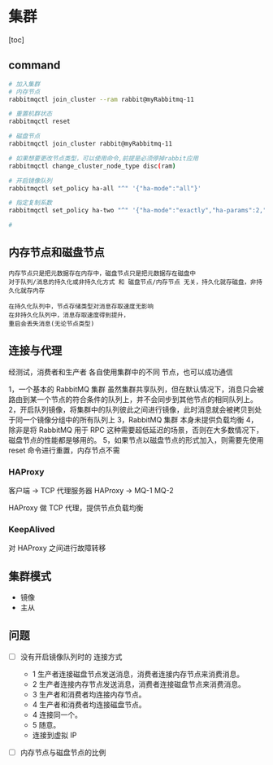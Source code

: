 # 集群

[toc]

## command

```bash
# 加入集群
# 内存节点
rabbitmqctl join_cluster --ram rabbit@myRabbitmq-11

# 重置机群状态
rabbitmqctl reset

# 磁盘节点
rabbitmqctl join_cluster rabbit@myRabbitmq-11

# 如果想要更改节点类型，可以使用命令,前提是必须停掉rabbit应用
rabbitmqctl change_cluster_node_type disc(ram)

# 开启镜像队列
rabbitmqctl set_policy ha-all "^" '{"ha-mode":"all"}'

# 指定复制系数
rabbitmqctl set_policy ha-two "^" '{"ha-mode":"exactly","ha-params":2,"ha-sync-mode":"automatic"}'

#
```

## 内存节点和磁盘节点

```text
内存节点只是把元数据存在内存中，磁盘节点只是把元数据存在磁盘中
对于队列/消息的持久化或非持久化方式 和 磁盘节点/内存节点 无关，持久化就存磁盘，非持久化就存内存

在持久化队列中，节点存储类型对消息存取速度无影响
在非持久化队列中，消息存取速度得到提升，
重启会丢失消息(无论节点类型)
```

## 连接与代理

经测试，消费者和生产者 各自使用集群中的不同 节点，也可以成功通信

1，一个基本的 RabbitMQ 集群 虽然集群共享队列，但在默认情况下，消息只会被路由到某一个节点的符合条件的队列上，并不会同步到其他节点的相同队列上。
2，开启队列镜像，将集群中的队列彼此之间进行镜像，此时消息就会被拷贝到处于同一个镜像分组中的所有队列上
3，RabbitMQ 集群 本身未提供负载均衡
4，除非是将 RabbitMQ 用于 RPC 这种需要超低延迟的场景，否则在大多数情况下，磁盘节点的性能都是够用的。
5，如果节点以磁盘节点的形式加入，则需要先使用 reset 命令进行重置，内存节点不需

### HAProxy

客户端 -> TCP 代理服务器 HAProxy -> MQ-1 MQ-2

HAProxy 做 TCP 代理，提供节点负载均衡

### KeepAlived

对 HAProxy 之间进行故障转移

## 集群模式

- 镜像
- 主从

## 问题

- [ ] 没有开启镜像队列时的 连接方式
  - 1 生产者连接磁盘节点发送消息，消费者连接内存节点来消费消息。
  - 2 生产者连接内存节点发送消息，消费者连接磁盘节点来消费消息。
  - 3 生产者和消费者均连接内存节点。
  - 4 生产者和消费者均连接磁盘节点。
  - 4 连接同一个。
  - 5 随意。
  - 连接到虚拟 IP

- [ ] 内存节点与磁盘节点的比例
